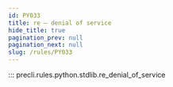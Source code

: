 ```yaml
---
id: PY033
title: re — denial of service
hide_title: true
pagination_prev: null
pagination_next: null
slug: /rules/PY033
---
```


::: precli.rules.python.stdlib.re_denial_of_service
